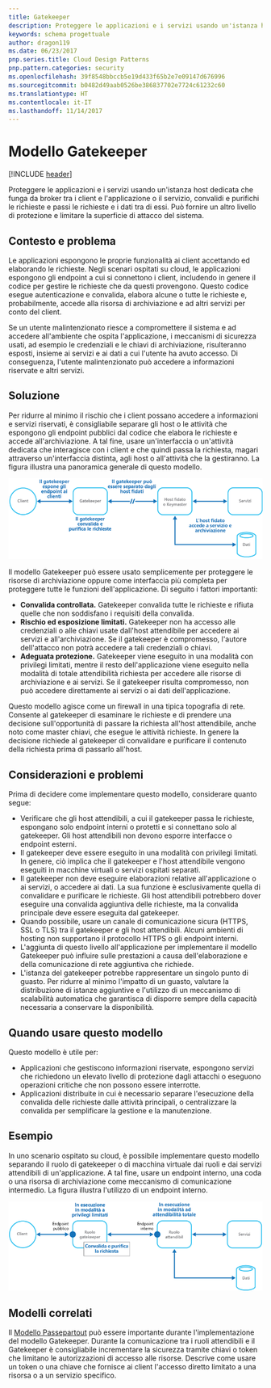 ```yaml
---
title: Gatekeeper
description: Proteggere le applicazioni e i servizi usando un'istanza host dedicata che funga da broker tra i client e l'applicazione o il servizio, convalidi e purifichi le richieste e passi le richieste e i dati tra di essi.
keywords: schema progettuale
author: dragon119
ms.date: 06/23/2017
pnp.series.title: Cloud Design Patterns
pnp.pattern.categories: security
ms.openlocfilehash: 39f8548bbccb5e19d433f65b2e7e09147d676996
ms.sourcegitcommit: b0482d49aab0526be386837702e7724c61232c60
ms.translationtype: HT
ms.contentlocale: it-IT
ms.lasthandoff: 11/14/2017
---
```

# <a name="gatekeeper-pattern"></a>Modello Gatekeeper

[!INCLUDE [header](../_includes/header.md)]

Proteggere le applicazioni e i servizi usando un'istanza host dedicata che funga da broker tra i client e l'applicazione o il servizio, convalidi e purifichi le richieste e passi le richieste e i dati tra di essi. Può fornire un altro livello di protezione e limitare la superficie di attacco del sistema.

## <a name="context-and-problem"></a>Contesto e problema

Le applicazioni espongono le proprie funzionalità ai client accettando ed elaborando le richieste. Negli scenari ospitati su cloud, le applicazioni espongono gli endpoint a cui si connettono i client, includendo in genere il codice per gestire le richieste che da questi provengono. Questo codice esegue autenticazione e convalida, elabora alcune o tutte le richieste e, probabilmente, accede alla risorsa di archiviazione e ad altri servizi per conto del client.

Se un utente malintenzionato riesce a compromettere il sistema e ad accedere all'ambiente che ospita l'applicazione, i meccanismi di sicurezza usati, ad esempio le credenziali e le chiavi di archiviazione, risulteranno esposti, insieme ai servizi e ai dati a cui l'utente ha avuto accesso. Di conseguenza, l'utente malintenzionato può accedere a informazioni riservate e altri servizi.

## <a name="solution"></a>Soluzione

Per ridurre al minimo il rischio che i client possano accedere a informazioni e servizi riservati, è consigliabile separare gli host o le attività che espongono gli endpoint pubblici dal codice che elabora le richieste e accede all'archiviazione. A tal fine, usare un'interfaccia o un'attività dedicata che interagisce con i client e che quindi passa la richiesta, magari attraverso un'interfaccia distinta, agli host o all'attività che la gestiranno. La figura illustra una panoramica generale di questo modello.

![Panoramica generale del modello](./_images/gatekeeper-diagram.png)


Il modello Gatekeeper può essere usato semplicemente per proteggere le risorse di archiviazione oppure come interfaccia più completa per proteggere tutte le funzioni dell'applicazione. Di seguito i fattori importanti:

- **Convalida controllata.** Gatekeeper convalida tutte le richieste e rifiuta quelle che non soddisfano i requisiti della convalida.
- **Rischio ed esposizione limitati.** Gatekeeper non ha accesso alle credenziali o alle chiavi usate dall'host attendibile per accedere ai servizi e all'archiviazione. Se il gatekeeper è compromesso, l'autore dell'attacco non potrà accedere a tali credenziali o chiavi.
- **Adeguata protezione.** Gatekeeper viene eseguito in una modalità con privilegi limitati, mentre il resto dell'applicazione viene eseguito nella modalità di totale attendibilità richiesta per accedere alle risorse di archiviazione e ai servizi. Se il gatekeeper risulta compromesso, non può accedere direttamente ai servizi o ai dati dell'applicazione.

Questo modello agisce come un firewall in una tipica topografia di rete. Consente al gatekeeper di esaminare le richieste e di prendere una decisione sull'opportunità di passare la richiesta all'host attendibile, anche noto come master chiavi, che esegue le attività richieste. In genere la decisione richiede al gatekeeper di convalidare e purificare il contenuto della richiesta prima di passarlo all'host.

## <a name="issues-and-considerations"></a>Considerazioni e problemi

Prima di decidere come implementare questo modello, considerare quanto segue:

- Verificare che gli host attendibili, a cui il gatekeeper passa le richieste, espongano solo endpoint interni o protetti e si connettano solo al gatekeeper. Gli host attendibili non devono esporre interfacce o endpoint esterni.
- Il gatekeeper deve essere eseguito in una modalità con privilegi limitati. In genere, ciò implica che il gatekeeper e l'host attendibile vengono eseguiti in macchine virtuali o servizi ospitati separati.
- Il gatekeeper non deve eseguire elaborazioni relative all'applicazione o ai servizi, o accedere ai dati. La sua funzione è esclusivamente quella di convalidare e purificare le richieste. Gli host attendibili potrebbero dover eseguire una convalida aggiuntiva delle richieste, ma la convalida principale deve essere eseguita dal gatekeeper.
- Quando possibile, usare un canale di comunicazione sicura (HTTPS, SSL o TLS) tra il gatekeeper e gli host attendibili. Alcuni ambienti di hosting non supportano il protocollo HTTPS o gli endpoint interni.
- L'aggiunta di questo livello all'applicazione per implementare il modello Gatekeeper può influire sulle prestazioni a causa dell'elaborazione e della comunicazione di rete aggiuntiva che richiede.
- L'istanza del gatekeeper potrebbe rappresentare un singolo punto di guasto. Per ridurre al minimo l'impatto di un guasto, valutare la distribuzione di istanze aggiuntive e l'utilizzo di un meccanismo di scalabilità automatica che garantisca di disporre sempre della capacità necessaria a conservare la disponibilità.

## <a name="when-to-use-this-pattern"></a>Quando usare questo modello

Questo modello è utile per:

- Applicazioni che gestiscono informazioni riservate, espongono servizi che richiedono un elevato livello di protezione dagli attacchi o eseguono operazioni critiche che non possono essere interrotte.
- Applicazioni distribuite in cui è necessario separare l'esecuzione della convalida delle richieste dalle attività principali, o centralizzare la convalida per semplificare la gestione e la manutenzione.

## <a name="example"></a>Esempio

In uno scenario ospitato su cloud, è possibile implementare questo modello separando il ruolo di gatekeeper o di macchina virtuale dai ruoli e dai servizi attendibili di un'applicazione. A tal fine, usare un endpoint interno, una coda o una risorsa di archiviazione come meccanismo di comunicazione intermedio. La figura illustra l'utilizzo di un endpoint interno.

![Un esempio del modello che usa ruoli di lavoro e Web di Servizi cloud](./_images/gatekeeper-endpoint.png)


## <a name="related-patterns"></a>Modelli correlati

Il [Modello Passepartout](valet-key.md) può essere importante durante l'implementazione del modello Gatekeeper. Durante la comunicazione tra i ruoli attendibili e il Gatekeeper è consigliabile incrementare la sicurezza tramite chiavi o token che limitano le autorizzazioni di accesso alle risorse. Descrive come usare un token o una chiave che fornisce ai client l'accesso diretto limitato a una risorsa o a un servizio specifico.
